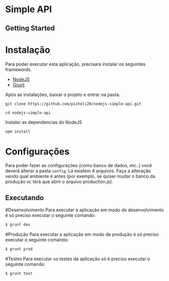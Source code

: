 Simple API
======================

## Getting Started

# Instalação

Para poder executar esta aplicação, precisara instalar os seguintes framewords.

- [NodeJS](https://nodejs.org/)
- [Grunt](http://gruntjs.com/getting-started)

Após as instalações, baixar o projeto e entrar na pasta.

```shell
git clone https://github.com/picheli20/nodejs-simple-api.git

cd nodejs-simple-api
```

Instalar as dependencias do NodeJS

```shell
npm install
```
# Configurações

Para poder fazer as configurações (como banco de dados, etc..) você deverá alterar a pasta `config`. Lá existem 4 arquivos. Faça a alteração vendo qual ambiente é antes (por exemplo, se quiser mudar o banco da produção vc terá que abrir o arquivo production.js).

## Executando

#Desenvolvimento
Para executar a aplicação em modo de desenvolvimento é só preciso executar o seguinte comando:

```sh
$ grunt dev
``` 

#Produção
Para executar a aplicação em modo de produção é só preciso executar o seguinte comando:

```sh
$ grunt prod
``` 


#Testes
Para executar os testes da aplicação só é preciso executar o seguinte comando:

```sh
$ grunt test
``` 

